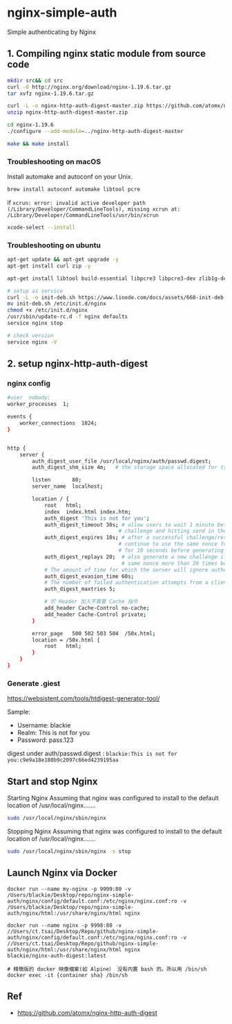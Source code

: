 # nginx-simple-auth

Simple authenticating by Nginx

## 1. Compiling nginx static module from source code

```sh
mkdir src&& cd src
curl -O http://nginx.org/download/nginx-1.19.6.tar.gz
tar xvfz nginx-1.19.6.tar.gz

curl -L -o nginx-http-auth-digest-master.zip https://github.com/atomx/nginx-http-auth-digest/archive/master.zip
unzip nginx-http-auth-digest-master.zip

cd nginx-1.19.6
./configure --add-module=../nginx-http-auth-digest-master
```

```sh
make && make install
```

### Troubleshooting on macOS

Install automake and autoconf on your Unix.

```sh
brew install autoconf automake libtool pcre 
```

if `xcrun: error: invalid active developer path (/Library/Developer/CommandLineTools), missing xcrun at: /Library/Developer/CommandLineTools/usr/bin/xcrun`

```sh
xcode-select --install
```

### Troubleshooting on ubuntu

```sh
apt-get update && apt-get upgrade -y
apt-get install curl zip -y

apt-get install libtool build-essential libpcre3 libpcre3-dev zlib1g-dev -y 

# setup as service 
curl -L -o init-deb.sh https://www.linode.com/docs/assets/660-init-deb.sh
mv init-deb.sh /etc/init.d/nginx
chmod +x /etc/init.d/nginx
/usr/sbin/update-rc.d -f nginx defaults
service nginx stop 

# check version
service nginx -V
```

## 2. setup nginx-http-auth-digest
### nginx config

```sh
#user  nobody;
worker_processes  1;

events {
    worker_connections  1024;
}


http {
    server {
        auth_digest_user_file /usr/local/nginx/auth/passwd.digest;
        auth_digest_shm_size 4m;   # the storage space allocated for tracking active sessions

        listen       80;
        server_name  localhost;

        location / {
            root   html;
            index  index.html index.htm;
            auth_digest 'This is not for you';
            auth_digest_timeout 30s; # allow users to wait 1 minute between receiving the
                                    # challenge and hitting send in the browser dialog box
            auth_digest_expires 10s; # after a successful challenge/response, let the client
                                    # continue to use the same nonce for additional requests
                                    # for 10 seconds before generating a new challenge
            auth_digest_replays 20;  # also generate a new challenge if the client uses the
                                     # same nonce more than 20 times before the expire time limit
            # The amount of time for which the server will ignore authentication requests from a client address once the number of failed authentications from that client reaches auth_digest_maxtries.
            auth_digest_evasion_time 60s;    
            # The number of failed authentication attempts from a client address before the module enters evasive tactics. For evasion purposes, only network clients are tracked, and only by address (not including port number). A successful authentication clears the counters.
            auth_digest_maxtries 5;

            # 於 Header 加入不需要 Cache 指令
            add_header Cache-Control no-cache;  
            add_header Cache-Control private;
        }

        error_page   500 502 503 504  /50x.html;
        location = /50x.html {
            root   html;
        }
    }
}
```

### Generate .giest

https://websistent.com/tools/htdigest-generator-tool/

Sample:

- Username:
  blackie
- Realm:
  This is not for you
- Password:
  pass.123

digest under auth/passwd.digest : `blackie:This is not for you:c9e9a18e180b9c2097c66ed4239195aa`

## Start and stop Nginx

Starting Nginx
Assuming that nginx was configured to install to the default location of /usr/local/nginx…….

```sh
sudo /usr/local/nginx/sbin/nginx
```

Stopping Nginx
Assuming that nginx was configured to install to the default location of /usr/local/nginx…….

```sh
sudo /usr/local/nginx/sbin/nginx -s stop
```

## Launch Nginx via Docker

```shell
docker run --name my-nginx -p 9999:80 -v /Users/blackie/Desktop/repo/nginx-simple-auth/nginx/config/default.conf:/etc/nginx/nginx.conf:ro -v /Users/blackie/Desktop/repo/nginx-simple-auth/nginx/html:/usr/share/nginx/html nginx

docker run --name nginx -p 9998:80 -v //Users/ct.tsai/Desktop/Repo/github/nginx-simple-auth/nginx/config/default.conf:/etc/nginx/nginx.conf:ro -v //Users/ct.tsai/Desktop/Repo/github/nginx-simple-auth/nginx/html:/usr/share/nginx/html nginx
blackie/nginx-auth-digest:latest

# 精簡版的 docker 映像檔案(如 Alpine） 没有内置 bash 的。所以用 /bin/sh
docker exec -it {container sha} /bin/sh
```

## Ref

- https://github.com/atomx/nginx-http-auth-digest